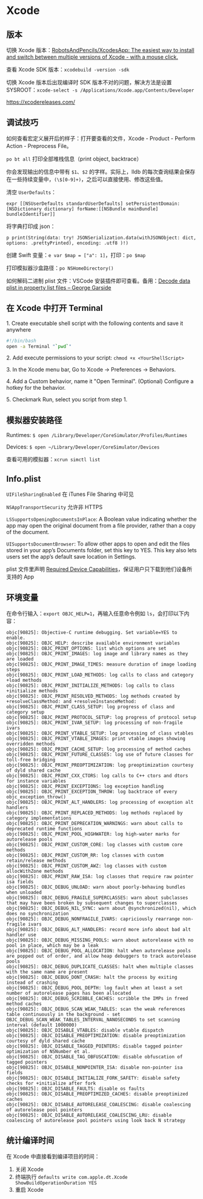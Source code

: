# Xcode

## 版本

切换 Xcode 版本：[RobotsAndPencils/XcodesApp: The easiest way to install and switch between multiple versions of Xcode - with a mouse click.](https://github.com/RobotsAndPencils/XcodesApp)

查看 Xcode SDK 版本：`xcodebuild -version -sdk`

切换 Xcode 版本后出现编译时 SDK 版本不对的问题，解决方法是设置 SYSROOT：`xcode-select -s /Applications/Xcode.app/Contents/Developer`

<https://xcodereleases.com/>

## 调试技巧

如何查看宏定义展开后的样子：打开要查看的文件，Xcode - Product - Perform Action - Preprocess File。

`po bt all` 打印全部堆栈信息（print object, backtrace）

你会发现输出的信息中带有 `$1`、`$2` 的字样。实际上，lldb 的每次查询结果会保存在一些持续变量中，`(\$[0-9]+)`，之后可以直接使用、修改这些值。

清空 `UserDefaults`：

```
expr [[NSUserDefaults standardUserDefaults] setPersistentDomain:[NSDictionary dictionary] forName:[[NSBundle mainBundle] bundleIdentifier]]
```

将字典打印成 json：

```
p print(String(data: try! JSONSerialization.data(withJSONObject: dict, options: .prettyPrinted), encoding: .utf8 )!)
```

创建 Swift 变量：`e var $map = ["a": 1]`，打印：`po $map`

打印模拟器沙盒路径：`po NSHomeDirectory()`

如何解码二进制 plist 文件：VSCode 安装插件即可查看。备用：[Decode data plist in property list files – George Garside](https://georgegarside.com/blog/macos/decode-data-plist/)

## 在 Xcode 中打开 Terminal

1\. Create executable shell script with the following contents and save it anywhere

```bash
#!/bin/bash
open -a Terminal "`pwd`"
```

2\. Add execute permissions to your script: `chmod +x <YourShellScript>`

3\. In the Xcode menu bar, Go to Xcode -> Preferences -> Behaviors.

4\. Add a Custom behavior, name it "Open Terminal". (Optional) Configure a hotkey for the behavior.

5\. Checkmark Run, select you script from step 1.

## 模拟器安装路径

Runtimes: `$ open /Library/Developer/CoreSimulator/Profiles/Runtimes`

Devices: `$ open ~/Library/Developer/CoreSimulator/Devices`

查看可用的模拟器：`xcrun simctl list`

## Info.plist

`UIFileSharingEnabled` 在 iTunes File Sharing 中可见

`NSAppTransportSecurity` 允许非 HTTPS

`LSSupportsOpeningDocumentsInPlace`: A Boolean value indicating whether the app may open the original document from a file provider, rather than a copy of the document.

`UISupportsDocumentBrowser`: To allow other apps to open and edit the files stored in your app’s Documents folder, set this key to YES. This key also lets users set the app’s default save location in Settings.

plist 文件里声明 [Required Device Capabilities](https://developer.apple.com/support/required-device-capabilities/)，保证用户只下载到他们设备所支持的 App

## 环境变量

在命令行输入：`export OBJC_HELP=1`，再输入任意命令例如 `ls`，会打印以下内容：

```log
objc[90825]: Objective-C runtime debugging. Set variable=YES to enable.
objc[90825]: OBJC_HELP: describe available environment variables
objc[90825]: OBJC_PRINT_OPTIONS: list which options are set
objc[90825]: OBJC_PRINT_IMAGES: log image and library names as they are loaded
objc[90825]: OBJC_PRINT_IMAGE_TIMES: measure duration of image loading steps
objc[90825]: OBJC_PRINT_LOAD_METHODS: log calls to class and category +load methods
objc[90825]: OBJC_PRINT_INITIALIZE_METHODS: log calls to class +initialize methods
objc[90825]: OBJC_PRINT_RESOLVED_METHODS: log methods created by +resolveClassMethod: and +resolveInstanceMethod:
objc[90825]: OBJC_PRINT_CLASS_SETUP: log progress of class and category setup
objc[90825]: OBJC_PRINT_PROTOCOL_SETUP: log progress of protocol setup
objc[90825]: OBJC_PRINT_IVAR_SETUP: log processing of non-fragile ivars
objc[90825]: OBJC_PRINT_VTABLE_SETUP: log processing of class vtables
objc[90825]: OBJC_PRINT_VTABLE_IMAGES: print vtable images showing overridden methods
objc[90825]: OBJC_PRINT_CACHE_SETUP: log processing of method caches
objc[90825]: OBJC_PRINT_FUTURE_CLASSES: log use of future classes for toll-free bridging
objc[90825]: OBJC_PRINT_PREOPTIMIZATION: log preoptimization courtesy of dyld shared cache
objc[90825]: OBJC_PRINT_CXX_CTORS: log calls to C++ ctors and dtors for instance variables
objc[90825]: OBJC_PRINT_EXCEPTIONS: log exception handling
objc[90825]: OBJC_PRINT_EXCEPTION_THROW: log backtrace of every objc_exception_throw()
objc[90825]: OBJC_PRINT_ALT_HANDLERS: log processing of exception alt handlers
objc[90825]: OBJC_PRINT_REPLACED_METHODS: log methods replaced by category implementations
objc[90825]: OBJC_PRINT_DEPRECATION_WARNINGS: warn about calls to deprecated runtime functions
objc[90825]: OBJC_PRINT_POOL_HIGHWATER: log high-water marks for autorelease pools
objc[90825]: OBJC_PRINT_CUSTOM_CORE: log classes with custom core methods
objc[90825]: OBJC_PRINT_CUSTOM_RR: log classes with custom retain/release methods
objc[90825]: OBJC_PRINT_CUSTOM_AWZ: log classes with custom allocWithZone methods
objc[90825]: OBJC_PRINT_RAW_ISA: log classes that require raw pointer isa fields
objc[90825]: OBJC_DEBUG_UNLOAD: warn about poorly-behaving bundles when unloaded
objc[90825]: OBJC_DEBUG_FRAGILE_SUPERCLASSES: warn about subclasses that may have been broken by subsequent changes to superclasses
objc[90825]: OBJC_DEBUG_NIL_SYNC: warn about @synchronized(nil), which does no synchronization
objc[90825]: OBJC_DEBUG_NONFRAGILE_IVARS: capriciously rearrange non-fragile ivars
objc[90825]: OBJC_DEBUG_ALT_HANDLERS: record more info about bad alt handler use
objc[90825]: OBJC_DEBUG_MISSING_POOLS: warn about autorelease with no pool in place, which may be a leak
objc[90825]: OBJC_DEBUG_POOL_ALLOCATION: halt when autorelease pools are popped out of order, and allow heap debuggers to track autorelease pools
objc[90825]: OBJC_DEBUG_DUPLICATE_CLASSES: halt when multiple classes with the same name are present
objc[90825]: OBJC_DEBUG_DONT_CRASH: halt the process by exiting instead of crashing
objc[90825]: OBJC_DEBUG_POOL_DEPTH: log fault when at least a set number of autorelease pages has been allocated
objc[90825]: OBJC_DEBUG_SCRIBBLE_CACHES: scribble the IMPs in freed method caches
objc[90825]: OBJC_DEBUG_SCAN_WEAK_TABLES: scan the weak references table continuously in the background - set OBJC_DEBUG_SCAN_WEAK_TABLES_INTERVAL_NANOSECONDS to set scanning interval (default 1000000)
objc[90825]: OBJC_DISABLE_VTABLES: disable vtable dispatch
objc[90825]: OBJC_DISABLE_PREOPTIMIZATION: disable preoptimization courtesy of dyld shared cache
objc[90825]: OBJC_DISABLE_TAGGED_POINTERS: disable tagged pointer optimization of NSNumber et al.
objc[90825]: OBJC_DISABLE_TAG_OBFUSCATION: disable obfuscation of tagged pointers
objc[90825]: OBJC_DISABLE_NONPOINTER_ISA: disable non-pointer isa fields
objc[90825]: OBJC_DISABLE_INITIALIZE_FORK_SAFETY: disable safety checks for +initialize after fork
objc[90825]: OBJC_DISABLE_FAULTS: disable os faults
objc[90825]: OBJC_DISABLE_PREOPTIMIZED_CACHES: disable preoptimized caches
objc[90825]: OBJC_DISABLE_AUTORELEASE_COALESCING: disable coalescing of autorelease pool pointers
objc[90825]: OBJC_DISABLE_AUTORELEASE_COALESCING_LRU: disable coalescing of autorelease pool pointers using look back N strategy
```

## 统计编译时间

在 Xcode 中直接看到编译项目的时间：

1. 关闭 Xcode
2. 终端执行 `defaults write com.apple.dt.Xcode ShowBuildOperationDuration YES`
3. 重启 Xcode
